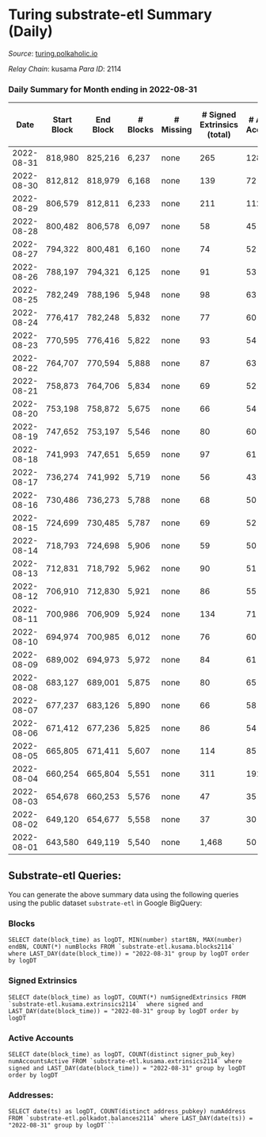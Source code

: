 # Turing substrate-etl Summary (Daily)

_Source_: [turing.polkaholic.io](https://turing.polkaholic.io)

*Relay Chain*: kusama
*Para ID*: 2114



### Daily Summary for Month ending in 2022-08-31


| Date | Start Block | End Block | # Blocks | # Missing | # Signed Extrinsics (total) | # Active Accounts | # Addresses with Balances | # Events | # Transfers | # XCM Transfers In | # XCM Transfers Out |
| ---- | ----------- | --------- | -------- | --------- | --------------------------- | ----------------- | ------------------------- | -------- | ----------- | ------------------ | ------------------- |
| 2022-08-31 | 818,980 | 825,216 | 6,237 | none  | 265 | 128 | 1,567 | 29,044 | 84  |   | 62  |
| 2022-08-30 | 812,812 | 818,979 | 6,168 | none  | 139 | 72 |  | 27,857 | 22  |   | 18  |
| 2022-08-29 | 806,579 | 812,811 | 6,233 | none  | 211 | 112 |  | 30,146 | 72  |   | 62 ($0.07) |
| 2022-08-28 | 800,482 | 806,578 | 6,097 | none  | 58 | 45 |  | 27,398 | 1  |   |   |
| 2022-08-27 | 794,322 | 800,481 | 6,160 | none  | 74 | 52 |  | 27,785 | 9  |   |   |
| 2022-08-26 | 788,197 | 794,321 | 6,125 | none  | 91 | 53 | 1,555 | 28,239 | 11  |   |   |
| 2022-08-25 | 782,249 | 788,196 | 5,948 | none  | 98 | 63 | 1,554 | 27,945 | 5  | 3 ($0.18) | 1 ($0.02) |
| 2022-08-24 | 776,417 | 782,248 | 5,832 | none  | 77 | 60 | 1,552 | 27,643 | 3  | 1 ($0.52) |   |
| 2022-08-23 | 770,595 | 776,416 | 5,822 | none  | 93 | 54 | 1,550 | 27,935 | 2  |   |   |
| 2022-08-22 | 764,707 | 770,594 | 5,888 | none  | 87 | 63 | 1,549 | 27,757 | 7  |   |   |
| 2022-08-21 | 758,873 | 764,706 | 5,834 | none  | 69 | 52 | 1,549 | 25,926 | 5  |   |   |
| 2022-08-20 | 753,198 | 758,872 | 5,675 | none  | 66 | 54 | 1,547 | 27,096 | 3  |   |   |
| 2022-08-19 | 747,652 | 753,197 | 5,546 | none  | 80 | 60 | 1,546 | 25,419 | 9  | 2  | 4  |
| 2022-08-18 | 741,993 | 747,651 | 5,659 | none  | 97 | 61 | 1,542 | 25,711 | 4  | 2  | 1  |
| 2022-08-17 | 736,274 | 741,992 | 5,719 | none  | 56 | 43 | 1,541 | 27,156 | 5  |   |   |
| 2022-08-16 | 730,486 | 736,273 | 5,788 | none  | 68 | 50 | 1,538 | 27,248 | 4  |   |   |
| 2022-08-15 | 724,699 | 730,485 | 5,787 | none  | 69 | 52 | 1,535 | 25,630 | 3  |   |   |
| 2022-08-14 | 718,793 | 724,698 | 5,906 | none  | 59 | 50 | 1,535 | 27,256 | 5  |   |   |
| 2022-08-13 | 712,831 | 718,792 | 5,962 | none  | 90 | 51 | 1,535 | 27,569 | 4  |   |   |
| 2022-08-12 | 706,910 | 712,830 | 5,921 | none  | 86 | 55 | 1,533 | 27,470 | 5  | 1 ($0.09) |   |
| 2022-08-11 | 700,986 | 706,909 | 5,924 | none  | 134 | 71 | 1,532 | 27,812 | 5  | 7 ($28.52) | 4 ($0.08) |
| 2022-08-10 | 694,974 | 700,985 | 6,012 | none  | 76 | 60 | 1,530 | 26,944 | 2  |   |   |
| 2022-08-09 | 689,002 | 694,973 | 5,972 | none  | 84 | 61 | 1,530 | 26,926 | 9  | 1 ($0.70) | 1 ($0.57) |
| 2022-08-08 | 683,127 | 689,001 | 5,875 | none  | 80 | 65 | 1,530 | 26,696 | 8  |   |   |
| 2022-08-07 | 677,237 | 683,126 | 5,890 | none  | 66 | 58 | 1,529 | 25,055 | 6  | 1 ($0.72) |   |
| 2022-08-06 | 671,412 | 677,236 | 5,825 | none  | 86 | 54 | 1,530 | 26,384 | 5  |   |   |
| 2022-08-05 | 665,805 | 671,411 | 5,607 | none  | 114 | 85 | 1,530 | 24,363 | 12  |   |   |
| 2022-08-04 | 660,254 | 665,804 | 5,551 | none  | 311 | 191 | 1,529 | 28,531 | 1,447  | 1 ($0.66) |   |
| 2022-08-03 | 654,678 | 660,253 | 5,576 | none  | 47 | 35 | 1,520 | 22,716 | 4  | 1  | 1  |
| 2022-08-02 | 649,120 | 654,677 | 5,558 | none  | 37 | 30 | 1,518 | 22,593 |   |   |   |
| 2022-08-01 | 643,580 | 649,119 | 5,540 | none  | 1,468 | 50 | 1,518 | 33,869 | 5  |   |   |

## Substrate-etl Queries:
You can generate the above summary data using the following queries using the public dataset `substrate-etl` in Google BigQuery:


### Blocks
```
SELECT date(block_time) as logDT, MIN(number) startBN, MAX(number) endBN, COUNT(*) numBlocks FROM `substrate-etl.kusama.blocks2114`  where LAST_DAY(date(block_time)) = "2022-08-31" group by logDT order by logDT
```


### Signed Extrinsics
```
SELECT date(block_time) as logDT, COUNT(*) numSignedExtrinsics FROM `substrate-etl.kusama.extrinsics2114`  where signed and LAST_DAY(date(block_time)) = "2022-08-31" group by logDT order by logDT
```


### Active Accounts
```
SELECT date(block_time) as logDT, COUNT(distinct signer_pub_key) numAccountsActive FROM `substrate-etl.kusama.extrinsics2114` where signed and LAST_DAY(date(block_time)) = "2022-08-31" group by logDT order by logDT
```


### Addresses:
```
SELECT date(ts) as logDT, COUNT(distinct address_pubkey) numAddress FROM `substrate-etl.polkadot.balances2114` where LAST_DAY(date(ts)) = "2022-08-31" group by logDT```

